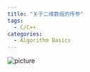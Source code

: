 ```yaml
---
title: "关于二维数组的传参"
tags:
  - C/C++
categories:
  - Algorithm Basics
---
```

![picture]({{site.url}}{{site.baseurl}}/images/notes/knowledge.jpg)